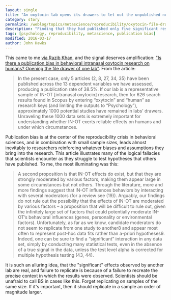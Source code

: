 ```yaml
---
layout: single
title: "An oxytocin lab opens its drawers to let out the unpublished null results"
category: story
permalink: /weblog/topics/metascience/reproducibility/oxytocin-file-drawer-paper-2016.html
description: "Finding that they had published only five significant results, amid many failed trials, a research group reassesses their approach."
tags: [psychology, reproducibility, metascience, publication bias]
modified: 2016-03-17
author: John Hawks
---
```



This came to me <a href="http://www.unz.com/gnxp/psychiatric-genetics-out-of-the-file-drawer/">via Razib Khan</a>, and the signal deserves amplification: <a href="http://dx.doi.org/10.1111/jne.12384">"Is there a publication bias in behavioral intranasal oxytocin research on humans? Opening the file drawer of one lab"</a>. From the article: 

<blockquote>In the present case, only 5 articles (2, 8, 27, 34, 35) have been published across the 13 dependent variables we have assessed, producing a publication rate of 38.5%. If our lab is a representative sample of IN-OT [intranasal oxytocin] research, then for 626 search results found in Scopus by entering “oxytocin” and “human” as research keys (and limiting the outputs to “Psychology”), approximately 1000 potential studies have remained in labs’ drawers. Unraveling these 1000 data sets is extremely important for understanding whether IN-OT exerts reliable effects on humans and under which circumstances.</blockquote>

Publication bias is at the center of the reproducibility crisis in behavioral sciences, and in combination with small sample sizes, leads almost inevitably to researchers reinforcing whatever biases and assumptions they bring into the research. This article illustrates many of the logical fallacies that scientists encounter as they struggle to test hypotheses that others have published. To me, the most illuminating was this: 

<blockquote>A second proposition is that IN-OT effects do exist, but that they are strongly moderated by various factors, making them appear large in some circumstances but not others. Through the literature, more and more findings suggest that IN-OT influences behaviors by interacting with several moderators (for a review see (19)). Arguably, our findings do not rule out the possibility that the effects of IN-OT are moderated by various factors – a proposition that will be difficult to rule out, given the infinitely large set of factors that could potentially moderate IN-OT’s behavioral influences (genes, personality or environmental factors). Unfortunately, as far as we know, candidate moderators do not seem to replicate from one study to another8 and appear most often to represent post-hoc data fits rather than a-priori hypotheses9. Indeed, one can be sure to find a “significant” interaction in any data set, simply by conducting many statistical tests, even in the absence of a true signal in the data, unless the test level alpha is corrected for multiple hypothesis testing (43, 44).</blockquote>

It is such an alluring idea, that the "significant" effects observed by another lab are real, and failure to replicate is because of a failure to recreate the precise context in which the results were observed. Scientists should be unafraid to call BS in cases like this. Forget replicating on samples of the same size. If it's important, then it should replicate in a sample an order of magnitude larger. 

